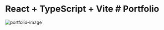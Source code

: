 # React + TypeScript + Vite # Portfolio
![portfolio-image](https://github.com/user-attachments/assets/18e01031-4082-4a23-8b3b-9c2e5215851b)


